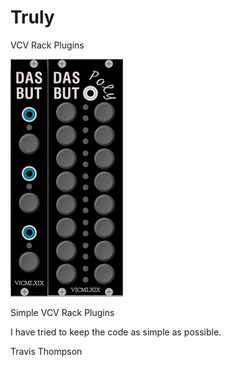 # Truly
VCV Rack Plugins

![Dasbuts](dasbuts.png)

Simple VCV Rack Plugins

I have tried to keep the code as simple as possible.

Travis Thompson

